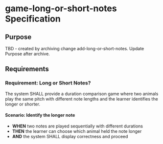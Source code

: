 # game-long-or-short-notes Specification

## Purpose
TBD - created by archiving change add-long-or-short-notes. Update Purpose after archive.
## Requirements
### Requirement: Long or Short Notes?
The system SHALL provide a duration comparison game where two animals play the same pitch with different note lengths and the learner identifies the longer or shorter.

#### Scenario: Identify the longer note
- **WHEN** two notes are played sequentially with different durations
- **THEN** the learner can choose which animal held the note longer
- **AND** the system SHALL display correctness and proceed

